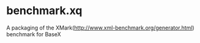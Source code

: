 # benchmark.xq

A packaging of the XMark(http://www.xml-benchmark.org/generator.html) benchmark for BaseX
